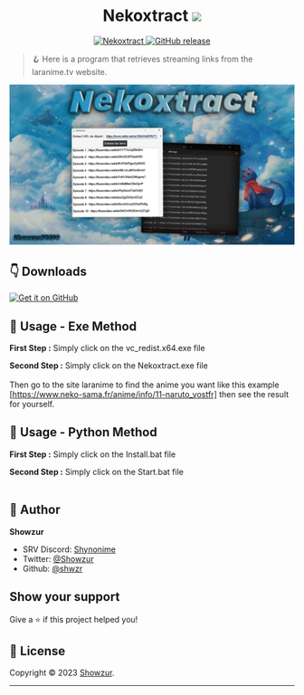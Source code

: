 <h1 align="center">Nekoxtract <img src="https://media0.giphy.com/media/v1.Y2lkPTc5MGI3NjExYWY5ZDFmZWQ0NjkxN2RhZGYzZWNjMDBiYzFlMWFiYjUzOTBmN2ZjZSZjdD1z/8JZbWuvC4zRenAWyxy/giphy.gif" width="40px"></h1>

<p>
<p align="center">
<a href="https://github.com/shwzr/Nekoxtract/blob/main/LICENSE" target="blank">
<img src="https://img.shields.io/github/license/shwzr/Nekoxtract?style=flat-square" alt="Nekoxtract"/>
</a>
<a href="https://github.com/shwzr/Nekoxtract/releases">
<img alt="GitHub release" src="https://img.shields.io/github/release/shwzr/Nekoxtract.svg">
</a>
</p>

> 🪝 Here is a program that retrieves streaming links from the laranime.tv website.

<img alt="Laranime" src="src/Nekoxtract.png"/>

##  👇 Downloads

[<img src="https://google.png" alt="Get it on GitHub" height="65">](https://github.com/shwzr/Nekoxtract/releases/latest) 

## 🚀 Usage - Exe Method

**First Step :** Simply click on the vc_redist.x64.exe file

**Second Step :** Simply click on the Nekoxtract.exe file<br><br>
Then go to the site laranime to find the anime you want like this example<br> [https://www.neko-sama.fr/anime/info/11-naruto_vostfr] then see the result for yourself.

## 🚀 Usage - Python Method

**First Step :** Simply click on the Install.bat file

**Second Step :** Simply click on the Start.bat file<br><br>

## 👤 Author

**Showzur**

* SRV Discord: [Shynonime](https://discord.gg/UHy8mZsNh8)
* Twitter: [@Showzur](https://twitter.com/Showzur)
* Github: [@shwzr](https://github.com/shwzr)

## Show your support

Give a ⭐️ if this project helped you!

## 📝 License

Copyright © 2023 [Showzur](https://github.com/shwzr).<br />

***
